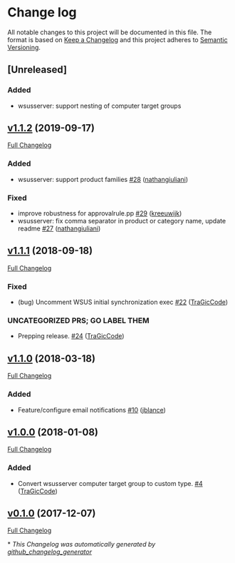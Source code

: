 # Change log

All notable changes to this project will be documented in this file. The format is based on [Keep a Changelog](http://keepachangelog.com/en/1.0.0/) and this project adheres to [Semantic Versioning](http://semver.org).

## [Unreleased]

### Added

- wsusserver: support nesting of computer target groups

## [v1.1.2](https://github.com/tragiccode/tragiccode-wsusserver/tree/v1.1.2) (2019-09-17)

[Full Changelog](https://github.com/tragiccode/tragiccode-wsusserver/compare/v1.1.1...v1.1.2)

### Added

- wsusserver: support product families [\#28](https://github.com/TraGicCode/tragiccode-wsusserver/pull/28) ([nathangiuliani](https://github.com/nathangiuliani))

### Fixed

- improve robustness for approvalrule.pp [\#29](https://github.com/TraGicCode/tragiccode-wsusserver/pull/29) ([kreeuwijk](https://github.com/kreeuwijk))
- wsusserver: fix comma separator in product or category name, update readme [\#27](https://github.com/TraGicCode/tragiccode-wsusserver/pull/27) ([nathangiuliani](https://github.com/nathangiuliani))

## [v1.1.1](https://github.com/tragiccode/tragiccode-wsusserver/tree/v1.1.1) (2018-09-18)

[Full Changelog](https://github.com/tragiccode/tragiccode-wsusserver/compare/v1.1.0...v1.1.1)

### Fixed

- \(bug\) Uncomment WSUS initial synchronization exec [\#22](https://github.com/TraGicCode/tragiccode-wsusserver/pull/22) ([TraGicCode](https://github.com/TraGicCode))

### UNCATEGORIZED PRS; GO LABEL THEM

- Prepping release. [\#24](https://github.com/TraGicCode/tragiccode-wsusserver/pull/24) ([TraGicCode](https://github.com/TraGicCode))

## [v1.1.0](https://github.com/tragiccode/tragiccode-wsusserver/tree/v1.1.0) (2018-03-18)

[Full Changelog](https://github.com/tragiccode/tragiccode-wsusserver/compare/v1.0.0...v1.1.0)

### Added

- Feature/configure email notifications [\#10](https://github.com/TraGicCode/tragiccode-wsusserver/pull/10) ([jblance](https://github.com/jblance))

## [v1.0.0](https://github.com/tragiccode/tragiccode-wsusserver/tree/v1.0.0) (2018-01-08)

[Full Changelog](https://github.com/tragiccode/tragiccode-wsusserver/compare/v0.1.0...v1.0.0)

### Added

- Convert wsusserver computer target group to custom type. [\#4](https://github.com/TraGicCode/tragiccode-wsusserver/pull/4) ([TraGicCode](https://github.com/TraGicCode))

## [v0.1.0](https://github.com/tragiccode/tragiccode-wsusserver/tree/v0.1.0) (2017-12-07)

[Full Changelog](https://github.com/tragiccode/tragiccode-wsusserver/compare/ab1b674fc38149f30984677d0ce4e635861f0e62...v0.1.0)



\* *This Changelog was automatically generated by [github_changelog_generator](https://github.com/skywinder/Github-Changelog-Generator)*
